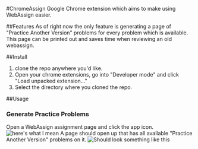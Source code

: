 #ChromeAssign
Google Chrome extension which aims to make using WebAssign easier.

##Features
As of right now the only feature is generating a page of "Practice Another Version" problems for every problem which is available. This page can be printed out and saves time when reviewing an old webassign. 

##Install
1. clone the repo anywhere you'd like.
2. Open your chrome extensions, go into "Developer mode" and click "Load unpacked extension..."
3. Select the directory where you cloned the repo.

##Usage
### Generate Practice Problems
Open a WebAssign assignment page and click the app icon. ![here's what I mean](http://i.imgur.com/P7WDck6.png?1)
A page should open up that has all available "Practice Another Version" problems on it.
![Should look something like this](http://i.imgur.com/3bXeNIK.png)
